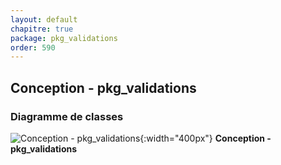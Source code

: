 ```yaml
---
layout: default
chapitre: true
package: pkg_validations
order: 590
---
```


## Conception - pkg_validations

### Diagramme de classes 

![Conception - pkg_validations ](/prototype/diagrammes/pkg_validations/classes_pkg_validations.svg){:width="400px"}
**Conception - pkg_validations**